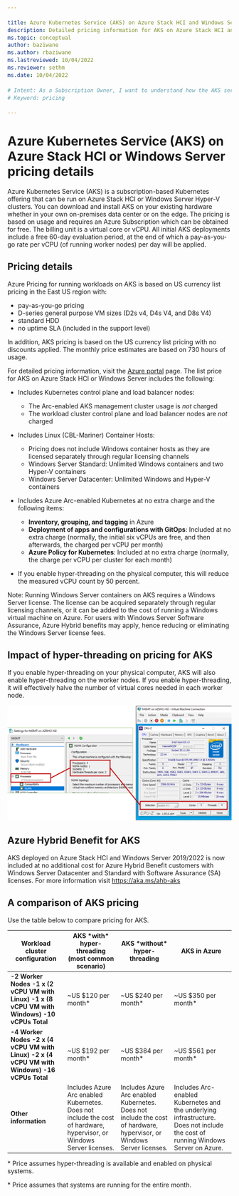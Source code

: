 ```yaml
---

title: Azure Kubernetes Service (AKS) on Azure Stack HCI and Windows Server pricing details
description: Detailed pricing information for AKS on Azure Stack HCI and Windows Server 
ms.topic: conceptual
author: baziwane
ms.author: rbaziwane 
ms.lastreviewed: 10/04/2022
ms.reviewer: sethm
ms.date: 10/04/2022

# Intent: As a Subscription Owner, I want to understand how the AKS service is priced and what I am paying for.
# Keyword: pricing

---
```



# Azure Kubernetes Service (AKS) on Azure Stack HCI or Windows Server pricing details

Azure Kubernetes Service (AKS) is a subscription-based Kubernetes offering that can be run on Azure Stack HCI or Windows Server Hyper-V clusters. You can download and install AKS on your existing hardware whether in your own on-premises data center or on the edge. The pricing is based on usage and requires an Azure Subscription which can be obtained for free. The billing unit is a virtual core or vCPU. All initial AKS deployments include a free 60-day evaluation period, at the end of which a pay-as-you-go rate per vCPU (of running worker nodes) per day will be applied.

## Pricing details

Azure Pricing for running workloads on AKS is based on US currency list pricing in the East US region with:

- pay-as-you-go pricing
- D-series general purpose VM sizes (D2s v4, D4s V4, and D8s V4)
- standard HDD
- no uptime SLA (included in the support level)

In addition, AKS pricing is based on the US currency list pricing with no discounts applied. The monthly price estimates are based on 730 hours of usage. 

For detailed pricing information, visit the [Azure portal](https://portal.azure.com/) page. The list price for AKS on Azure Stack HCI or Windows Server includes the following:

- Includes Kubernetes control plane and load balancer nodes:
  - The Arc-enabled AKS management cluster usage is *not* charged
  - The workload cluster control plane and load balancer nodes are *not* charged

- Includes Linux (CBL-Mariner) Container Hosts:
  - Pricing does not include Windows container hosts as they are licensed separately through regular licensing channels
  - Windows Server Standard: Unlimited Windows containers and two Hyper-V containers
  - Windows Server Datacenter: Unlimited Windows and Hyper-V containers

- Includes Azure Arc-enabled Kubernetes at no extra charge and the following items:
  - **Inventory, grouping, and tagging** in Azure
  - **Deployment of apps and configurations with GitOps**: Included at no extra charge (normally, the initial six vCPUs are free, and then afterwards, the charged per vCPU per month)
  - **Azure Policy for Kubernetes**: Included at no extra charge (normally, the charge per vCPU per cluster for each month)

- If you enable hyper-threading on the physical computer, this will reduce the measured vCPU count by 50 percent.

Note: Running Windows Server containers on AKS requires a Windows Server license. The license can be acquired separately through regular licensing channels, or it can be added to the cost of running a Windows virtual machine on Azure. For users with Windows Server Software Assurance, Azure Hybrid benefits may apply, hence reducing or eliminating the Windows Server license fees.

## Impact of hyper-threading on pricing for AKS

If you enable hyper-threading on your physical computer, AKS will also enable hyper-threading on the worker nodes. If you enable hyper-threading, it will effectively halve the number of virtual cores needed in each worker node.

![Pricing for A K S is affected by hyper-threading.](media/concepts/hyper-thread-hyperv-manager.png)

## Azure Hybrid Benefit for AKS

AKS deployed on Azure Stack HCI and Windows Server 2019/2022 is now included at no additional cost for Azure Hybrid Benefit customers with Windows Server Datacenter and Standard with Software Assurance (SA) licenses. For more information visit https://aka.ms/ahb-aks

## A comparison of AKS pricing

Use the table below to compare pricing for AKS.

| **Workload cluster configuration**                           | **AKS \*with\* hyper-threading (most common   scenario)**    | **AKS \*without\* hyper-threading**                          | **AKS in Azure**                                             |
| ------------------------------------------------------------ | ------------------------------------------------------------ | ------------------------------------------------------------ | ------------------------------------------------------------ |
| **-2 Worker Nodes -1  x (2 vCPU VM with Linux) -1 x (8 vCPU VM with Windows) -10 vCPUs Total** | ~US $120 per month*                                          | ~US $240 per month*                                          | ~US $350 per month*                                          |
| **-4 Worker Nodes -2 x (4 vCPU VM with Linux) -2 x (4 vCPU  VM with Windows) -16 vCPUs Total** | ~US $192 per month*                                          | ~US $384 per month*                                          | ~US $561 per month*                                          |
| **Other information**                                        | Includes Azure Arc  enabled Kubernetes. Does not include the cost of hardware, hypervisor, or  Windows Server licenses. | Includes Azure Arc  enabled Kubernetes. Does not include the cost of hardware, hypervisor, or  Windows Server licenses. | Includes  Arc-enabled Kubernetes and the underlying infrastructure. Does not include  the cost of running Windows Server on Azure. |

\* Price assumes hyper-threading is available and enabled on physical systems.

\* Price assumes that systems are running for the entire month.

